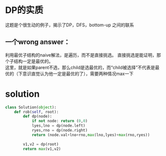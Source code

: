 # DP的实质
这题是个很生动的例子，揭示了DP，DFS，bottom-up 之间的联系
## 一个wrong answer：
利用最优子结构的naive解法，是遍历，而不是直接挑选。 直接挑选是能证明，那个子结构一定是最优的。  
这里，就是如果parent不选，那么child是选最优的，而“child被选择”不代表是最优的（下意识直觉认为他一定是最优的了），需要两种情况max一下
# solution
```py
class Solution(object):
    def rob(self, root):
        def dp(node):
            if not node: return (0,0)
            lyes,lno = dp(node.left)
            ryes,rno = dp(node.right)
            return (node.val+lno+rno,max(lno,lyes)+max(rno,ryes))
        
        v1,v2 = dp(root)
        return max(v1,v2)
        
```